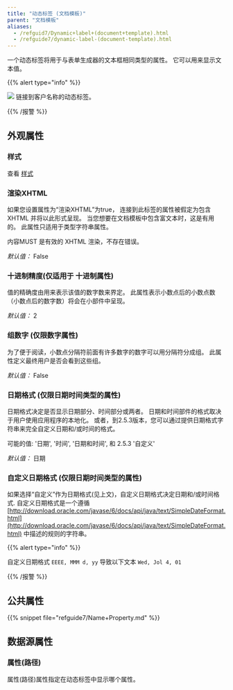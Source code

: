 ```yaml
---
title: "动态标签 (文档模板)"
parent: "文档模板"
aliases:
  - /refguid7/Dynamic+label+(document+template).html
  - /refguide7/dynamic-label-(document-template).html
---
```



一个动态标签将用于与表单生成器的文本框相同类型的属性。 它可以用来显示文本值。

{{% alert type="info" %}}

![](attachments/819203/918131.png) 链接到客户名称的动态标签。

{{% /报警 %}}

## 外观属性

### 样式

查看 [样式](style)

### 渲染XHTML

如果您设置属性为“渲染XHTML”为true， 连接到此标签的属性被假定为包含 XHTML 并将以此形式呈现。 当您想要在文档模板中包含富文本时，这是有用的。 此属性只适用于类型字符串属性。

内容MUST 是有效的 XHTML 渲染，不存在错误。

_默认值：_ False

### 十进制精度(仅适用于 十进制属性)

值的精确度由用来表示该值的数字数来界定。 此属性表示小数点后的小数点数（小数点后的数字数）将会在小部件中呈现。

_默认值：_ 2

### 组数字 (仅限数字属性)

为了便于阅读，小数点分隔符前面有许多数字的数字可以用分隔符分成组。 此属性定义最终用户是否会看到这些组。

_默认值：_ False

### 日期格式 (仅限日期时间类型的属性)

日期格式决定是否显示日期部分、时间部分或两者。 日期和时间部件的格式取决于用户使用应用程序的本地化。 或者，到2.5.3版本，您可以通过提供日期格式字符串来完全自定义日期和/或时间的格式。

可能的值: '日期', '时间', '日期和时间', 和 2.5.3 '自定义'

_默认值：_ 日期

### 自定义日期格式 (仅限日期时间类型的属性)

如果选择“自定义”作为日期格式(见上文)，自定义日期格式决定日期和/或时间格式. 自定义日期格式是一个遵循 [http://download.oracle.com/javase/6/docs/api/java/text/SimpleDateFormat.html](http://download.oracle.com/javase/6/docs/api/java/text/SimpleDateFormat.html) 中描述的规则的字符串。

{{% alert type="info" %}}

自定义日期格式 `EEEE, MMM d, yy` 导致以下文本 `Wed, Jol 4, 01`

{{% /报警 %}}

## 公共属性

{{% snippet file="refguide7/Name+Property.md" %}}

## 数据源属性

### 属性(路径)

属性(路径)属性指定在动态标签中显示哪个属性。
